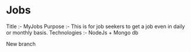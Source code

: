 # Jobs
Title        :- MyJobs
Purpose      :- This is for job seekers to get a job even in daily or monthly basis.
Technologies :- NodeJs + Mongo db

New branch